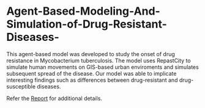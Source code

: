 # Agent-Based-Modeling-And-Simulation-of-Drug-Resistant-Diseases-

This agent-based model was developed to study the onset of drug resistance in Mycobacterium tuberculosis.
The model uses RepastCity to simulate human movements on GIS-based urban enviroments and simulates subsequent spread of the disease.
Our model was able to implicate interesting findings such as differences between drug-resistant and drug-susceptible diseases.

Refer the [Report](https://github.com/Charan000/Agent-Based-Modeling-And-Simulation-of-Drug-Resistant-Diseases/blob/master/Report.pdf) for additional details.